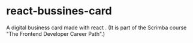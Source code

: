 # react-bussines-card
 A digital business card made with react . (It is part of the Scrimba course "The Frontend Developer Career Path".)
